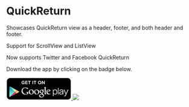 QuickReturn
===========

Showcases QuickReturn view as a header, footer, and both header and footer.

Support for ScrollView and ListView

Now supports Twitter and Facebook QuickReturn

Download the app by clicking on the badge below.

<a href="https://play.google.com/store/apps/details?id=com.etiennelawlor.quickreturn">
  <img alt="Get it on Google Play" src="/images/en_generic_rgb_wo_60.png" />
</a>

<img src="https://raw.githubusercontent.com/lawloretienne/QuickReturn/master/images/quick_return_demo.gif">
